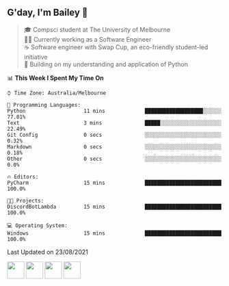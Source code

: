 ## G'day, I'm Bailey 👋

> 🎓 Compsci student at The University of Melbourne <br>
> 👨‍💻 Currently working as a Software Engineer<br>
> ☕️ Software engineer with Swap Cup, an eco-friendly student-led initiative <br>
> 🌱 Building on my understanding and application of Python

<!--START_SECTION:waka-->
📊 **This Week I Spent My Time On** 

```text
⌚︎ Time Zone: Australia/Melbourne

💬 Programming Languages: 
Python                   11 mins             ███████████████████░░░░░░   77.01% 
Text                     3 mins              █████░░░░░░░░░░░░░░░░░░░░   22.49% 
Git Config               0 secs              ░░░░░░░░░░░░░░░░░░░░░░░░░   0.32% 
Markdown                 0 secs              ░░░░░░░░░░░░░░░░░░░░░░░░░   0.18% 
Other                    0 secs              ░░░░░░░░░░░░░░░░░░░░░░░░░   0.0%

🔥 Editors: 
PyCharm                  15 mins             █████████████████████████   100.0%

🐱‍💻 Projects: 
DiscordBotLambda         15 mins             █████████████████████████   100.0%

💻 Operating System: 
Windows                  15 mins             █████████████████████████   100.0%

```


 Last Updated on 23/08/2021
<!--END_SECTION:waka-->

[<img height="40px" src="https://img.icons8.com/ios-filled/2x/linkedin.png">](https://linkedin.com/in/baileybutler1)
[<img height="40px" src="https://img.icons8.com/ios-filled/2x/github.png">](https://github.com/baely)
[<img height="40px" src="https://img.icons8.com/ios-filled/2x/salesforce.png">](https://trailblazer.me/id/baileybutler)
[<img height="40px" src="https://img.icons8.com/ios-filled/2x/instagram.png">](https://instagram.com/bae1y)
